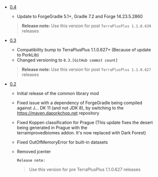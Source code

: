 - [0.4](https://github.com/DavixDevelop/terracommondatasets/releases/tag/0.4)
  - Update to ForgeGradle 5.1+, Gradle 7.2 and Forge 14.23.5.2860
  
  >**Release note:** Use this version for post `TerraPlusPlus 1.1.0.639` releases
- [0.3](https://github.com/DavixDevelop/terracommondatasets/releases/tag/0.3)
  - Compatibility bump to TerraPlusPlus 1.1.0.627+ (Because of update to PorkLib)
  - Changed versioning to `0.3.[GitHub commit count]`

  >**Release note:** Use this version for post `TerraPlusPlus 1.1.0.627` releases
- [0.2](https://github.com/DavixDevelop/terracommondatasets/releases/tag/0.2)
  - Initial release of the common library mod
  - Fixed issue with a dependency of ForgeGradle being compiled against J… DK 11 (and not JDK 8), by switching to the https://maven.daporkchop.net repository
  - Fixed Koppen classification for Prague (This update fixes the desert being generated in Prague with the  
    terraimprovedbiomes addon. It's now replaced with Dark Forest)
  - Fixed OutOfMemoryError for built-in datasets
  - Removed jcenter

    `Release note:`
    > Use this version for pre TerraPlusPlus 1.1.0.627 releases
